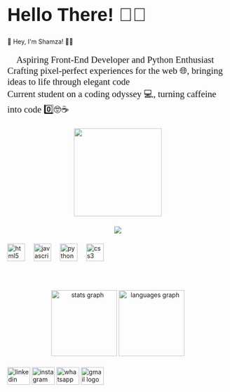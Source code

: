 <!-- Larger Font Size and Unique Font Style -->
<h1 align="left" style="font-size: 3em; font-family: 'Arial', sans-serif;">Hello There! &#128075;&#127998;</h1>

<!-- Introduction -->
<p>&#x1F680; Hey, I'm Shamza! &#128105;&#8205;&#128187;</p>

<!-- Description -->
<p style="font-size: 1.5em; font-family: 'Georgia', serif;">
  &#x1F40D; Aspiring Front-End Developer and Python Enthusiast<br>
  Crafting pixel-perfect experiences for the web &#x1F310;, bringing ideas to life through elegant code &#127775;<br>
  Current student on a coding odyssey &#x1F4BB;, turning caffeine into code &#x0030;&#xFE0F;&#x20E3;&#x1F913;&#x2615;
</p>


###

<div align="center">
  <img height="200" padding="20px" src="https://media.giphy.com/media/ZvLUtG6BZkBi0/giphy.gif"  />
</div>

###
<div align="center">
  <img src="https://profile-counter.glitch.me/Shamza776/count.svg?"  />
</div>

###

<div align="left">
  <img src="https://cdn.jsdelivr.net/gh/devicons/devicon/icons/html5/html5-original.svg" height="40" alt="html5 logo"  />
  <img width="12" />
  <img src="https://cdn.jsdelivr.net/gh/devicons/devicon/icons/javascript/javascript-original.svg" height="40" alt="javascript logo"  />
  <img width="12" />
  <img src="https://cdn.jsdelivr.net/gh/devicons/devicon/icons/python/python-original.svg" height="40" alt="python logo"  />
  <img width="12" />
  <img src="https://cdn.jsdelivr.net/gh/devicons/devicon/icons/css3/css3-original.svg" height="40" alt="css3 logo"  />
</div>

###

<br clear="both">


###

<div align="center">
  <img src="https://github-readme-stats.vercel.app/api?username=Shamza776&hide_title=false&hide_rank=false&show_icons=true&include_all_commits=true&count_private=true&disable_animations=false&theme=dracula&locale=en&hide_border=false&order=1" height="150" alt="stats graph"  />
  <img src="https://github-readme-stats.vercel.app/api/top-langs?username=Shamza776&locale=en&hide_title=false&layout=compact&card_width=320&langs_count=5&theme=dracula&hide_border=false&order=2" height="150" alt="languages graph"  />
</div>

###

<div align="left">
  <img src="https://raw.githubusercontent.com/maurodesouza/profile-readme-generator/master/src/assets/icons/social/linkedin/default.svg" width="52" height="40" alt="linkedin logo"  />
  <img src="https://raw.githubusercontent.com/maurodesouza/profile-readme-generator/master/src/assets/icons/social/instagram/default.svg" width="52" height="40" alt="instagram logo"  />
  <img src="https://raw.githubusercontent.com/maurodesouza/profile-readme-generator/master/src/assets/icons/social/whatsapp/default.svg" width="52" height="40" alt="whatsapp logo"  />
  <img src="https://raw.githubusercontent.com/maurodesouza/profile-readme-generator/master/src/assets/icons/social/gmail/default.svg" width="52" height="40" alt="gmail logo"  />
</div>

###
